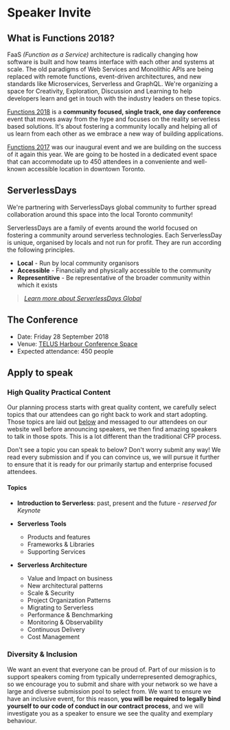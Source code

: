 # Speaker Invite

## What is Functions 2018?

FaaS _(Function as a Service)_ architecture is radically changing how software is built and how teams interface with each other and systems at scale. The old paradigms of Web Services and Monolithic APIs are being replaced with remote functions, event-driven architectures, and new standards like Microservices, Serverless and GraphQL. We're organizing a space for Creativity, Exploration, Discussion and Learning to help developers learn and get in touch with the industry leaders on these topics.

[Functions 2018][2018] is a **community focused, single track, one day conference** event that moves away from the hype and focuses on the reality serverless based solutions. It's about fostering a community locally and helping all of us learn from each other as we embrace a new way of building applications.

[Functions 2017][2017] was our inaugural event and we are building on the success of it again this year. We are going to be hosted in a dedicated event space that can accommodate up to 450 attendees in a conveniente and well-known accessible location in downtown Toronto.

## ServerlessDays

We're partnering with ServerlessDays global community to further spread collaboration around this space into the local Toronto community!

ServerlessDays are a family of events around the world focused on fostering a community around serverless technologies. Each ServerlessDay is unique, organised by locals and not run for profit. They are run according the following principles.

- **Local** - Run by local community organisors
- **Accessible** - Financially and physically accessible to the community
- **Representitive** - Be representative of the broader community within which it exists

> _[Learn more about ServerlessDays Global](https://serverless.zone/goodbye-jeffconf-hello-serverlessdays-9ae26791d3f)_

## The Conference

- Date: Friday 28 September 2018
- Venue: [TELUS Harbour Conference Space](https://goo.gl/maps/gRj2rvySSTT2)
- Expected attendance: 450 people

[2017]: https://functions.events/2017/toronto

[2018]: https://functions.events/2018/toronto

## Apply to speak

### High Quality Practical Content

Our planning process starts with great quality content, we carefully select topics that our attendees can go right back to work and start adopting. Those topics are laid out [below](#topics) and messaged to our attendees on our website well before announcing speakers, we then find amazing speakers to talk in those spots. This is a lot different than the traditional CFP process.

Don't see a topic you can speak to below? Don't worry submit any way! We read every submission and if you can convince us, we will pursue it further to ensure that it is ready for our primarily startup and enterprise focused attendees.

#### Topics

- **Introduction to Serverless**: past, present and the future - _reserved for Keynote_

- **Serverless Tools**
  - Products and features
  - Frameworks & Libraries
  - Supporting Services

- **Serverless Architecture**
  - Value and Impact on business
  - New architectural patterns
  - Scale & Security
  - Project Organization Patterns
  - Migrating to Serverless
  - Performance & Benchmarking
  - Monitoring & Observability
  - Continuous Delivery
  - Cost Management

### Diversity & Inclusion

We want an event that everyone can be proud of. Part of our mission is to support speakers coming from typically underrepresented demographics, so we encourage you to submit and share with your network so we have a large and diverse submission pool to select from. We want to ensure we have an inclusive event, for this reason, **you will be required to legally bind yourself to our code of conduct in our contract process**, and we will investigate you as a speaker to ensure we see the quality and exemplary behaviour.
